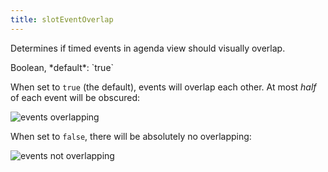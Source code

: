 ```yaml
---
title: slotEventOverlap
---
```


Determines if timed events in agenda view should visually overlap.

<div class='spec' markdown='1'>
Boolean, *default*: `true`
</div>

When set to <code>true</code> (the default), events will overlap each other.
At most *half* of each event will be obscured:

<img src='{{ site.baseurl }}/assets/docs/slotEventOverlap-true.png' alt='events overlapping' />

When set to <code>false</code>, there will be absolutely no overlapping:

<img src='{{ site.baseurl }}/assets/docs/slotEventOverlap-false.png' alt='events not overlapping' />
